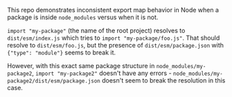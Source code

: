 This repo demonstrates inconsistent export map behavior in Node when a package is inside `node_modules`
versus when it is not.

`import "my-package"` (the name of the root project) resolves to `dist/esm/index.js` which tries to `import "my-package/foo.js"`.
That should resolve to `dist/esm/foo.js`, but the presence of `dist/esm/package.json` with `{"type": "module"}`
seems to break it.

However, with this exact same package structure in `node_modules/my-package2`, `import "my-package2"` doesn't
have any errors - `node_modules/my-package2/dist/esm/package.json` doesn't seem to break the resolution in this
case.
